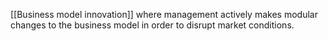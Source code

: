 [[Business model innovation]] where management actively makes modular changes to the business model in order to disrupt market conditions.